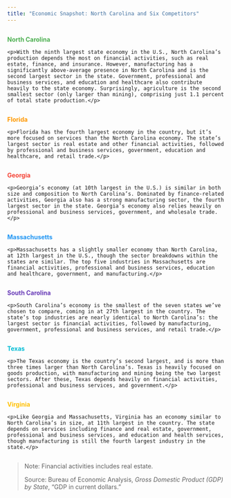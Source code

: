 ```yaml
---
title: "Economic Snapshot: North Carolina and Six Competitors"
---
```

<style>
@media (min-width: 1080px) {
  .state-blurb {
    flex: 1 30%;
  }
}
</style>
<div style="align-items:stretch;display:flex;flex-flow:row wrap;">
  <div style="flex:3 100%">
    <p style="font-weight:700;color:#4caf50;">North Carolina</p>

    <p>With the ninth largest state economy in the U.S., North Carolina’s production depends the most on financial activities, such as real estate, finance, and insurance. However, manufacturing has a significantly above-average presence in North Carolina and is the second largest sector in the state. Government, professional and business services, and education and healthcare also contribute heavily to the state economy. Surprisingly, agriculture is the second smallest sector (only larger than mining), comprising just 1.1 percent of total state production.</p>
  </div>
  <div class="state-blurb">
    <p style="font-weight:700;color:#ff9800;">Florida</p>

    <p>Florida has the fourth largest economy in the country, but it’s more focused on services than the North Carolina economy. The state’s largest sector is real estate and other financial activities, followed by professional and business services, government, education and healthcare, and retail trade.</p>
  </div>
  <div class="state-blurb">
    <p style="font-weight:700;color:#f44336;">Georgia</p>

    <p>Georgia’s economy (at 10th largest in the U.S.) is similar in both size and composition to North Carolina’s. Dominated by finance-related activities, Georgia also has a strong manufacturing sector, the fourth largest sector in the state. Georgia’s economy also relies heavily on professional and business services, government, and wholesale trade.</p>
  </div>
  <div class="state-blurb">
    <p style="font-weight:700;color:#2196f3;">Massachusetts</p>

    <p>Massachusetts has a slightly smaller economy than North Carolina, at 12th largest in the U.S., though the sector breakdowns within the states are similar. The top five industries in Massachusetts are financial activities, professional and business services, education and healthcare, government, and manufacturing.</p>
  </div>
  <div class="state-blurb">
    <p style="font-weight:700;color:#673ab7;">South Carolina</p>

    <p>South Carolina’s economy is the smallest of the seven states we’ve chosen to compare, coming in at 27th largest in the country. The state’s top industries are nearly identical to North Carolina’s: the largest sector is financial activities, followed by manufacturing, government, professional and business services, and retail trade.</p>
  </div>
  <div class="state-blurb">
    <p style="font-weight:700;color:#00bcd4;">Texas</p>

    <p>The Texas economy is the country’s second largest, and is more than three times larger than North Carolina’s. Texas is heavily focused on goods production, with manufacturing and mining being the two largest sectors. After these, Texas depends heavily on financial activities, professional and business services, and government.</p>
  </div>
  <div class="state-blurb">
    <p style="font-weight:700;color:#ffc107;">Virginia</p>

    <p>Like Georgia and Massachusetts, Virginia has an economy similar to North Carolina’s in size, at 11th largest in the country. The state depends on services including finance and real estate, government, professional and business services, and education and health services, though manufacturing is still the fourth largest industry in the state.</p>
  </div>
</div>

> Note: Financial activities includes real estate.
>
> Source: Bureau of Economic Analysis, *Gross Domestic Product (GDP) by State*, “GDP in current dollars.”
